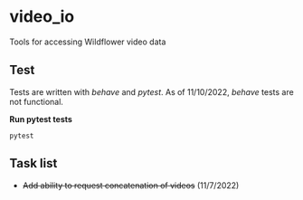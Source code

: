 # video_io

Tools for accessing Wildflower video data

## Test

Tests are written with *behave* and *pytest*. As of 11/10/2022, *behave* tests are not functional.

__Run pytest tests__

```pytest```

## Task list
* ~~Add ability to request concatenation of videos~~ (11/7/2022)
